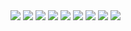 <!DOCTYPE html>
<html>
	<img src="imgs/pair1_scrn1">
	<img src="imgs/pair1 scrn2">
	<img src="imgs/pair1 scrn3">
	<img src="imgs/pair1 scrn4">
	<img src="imgs/pair1 scrn5">
	<img src="imgs/pair1 scrn6">
	<img src="imgs/pair1 scrn7">
	<img src="imgs/pair1 scrn8">
	<img src="imgs/pair1 scrn9">